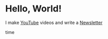 # Hello, World!

I make [YouTube](https://youtube.com/@fabianfrankwerner) videos and write a [Newsletter](https://fabianfrankwerner.com/newsletter)

time
